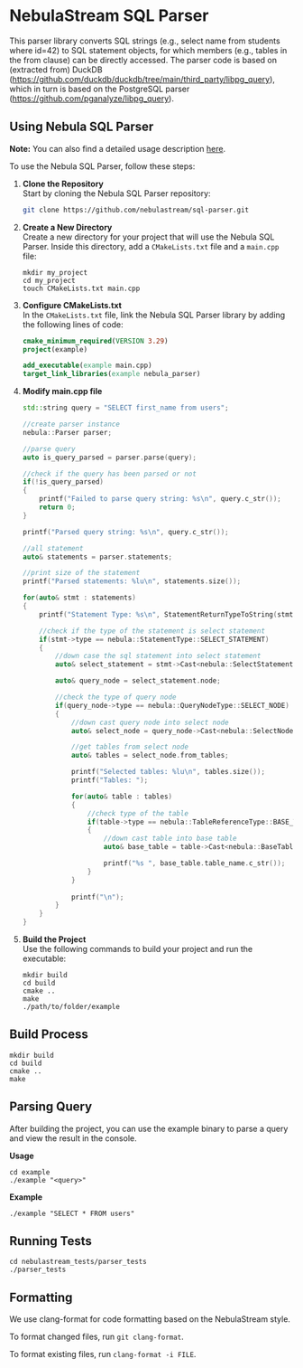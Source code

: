 # NebulaStream SQL Parser

This parser library converts SQL strings (e.g., select name from students where id=42) to SQL statement objects, for which members (e.g., tables in the from clause) can be directly accessed.
The parser code is based on (extracted from) DuckDB (https://github.com/duckdb/duckdb/tree/main/third_party/libpg_query), which in turn is based on the PostgreSQL parser (https://github.com/pganalyze/libpg_query).

## Using Nebula SQL Parser

**Note:** You can also find a detailed usage description [here](docs/README.md).

To use the Nebula SQL Parser, follow these steps:

1. **Clone the Repository**  
   Start by cloning the Nebula SQL Parser repository:

   ```sh
   git clone https://github.com/nebulastream/sql-parser.git
   ```

2. **Create a New Directory**  
   Create a new directory for your project that will use the Nebula SQL Parser. Inside this directory, add a `CMakeLists.txt` file and a `main.cpp` file:

   ```shell
   mkdir my_project
   cd my_project
   touch CMakeLists.txt main.cpp
   ```

3. **Configure CMakeLists.txt**  
   In the `CMakeLists.txt` file, link the Nebula SQL Parser library by adding the following lines of code:

   ```cmake
   cmake_minimum_required(VERSION 3.29)
   project(example)

   add_executable(example main.cpp)
   target_link_libraries(example nebula_parser)
   ```

4. **Modify main.cpp file**
    ```c++
    std::string query = "SELECT first_name from users";
   
    //create parser instance
    nebula::Parser parser;

    //parse query
    auto is_query_parsed = parser.parse(query);

    //check if the query has been parsed or not
    if(!is_query_parsed)
    {
        printf("Failed to parse query string: %s\n", query.c_str());
        return 0;
    }

    printf("Parsed query string: %s\n", query.c_str());

    //all statement
    auto& statements = parser.statements;

    //print size of the statement
    printf("Parsed statements: %lu\n", statements.size());

    for(auto& stmt : statements)
    {
        printf("Statement Type: %s\n", StatementReturnTypeToString(stmt->type).c_str());

        //check if the type of the statement is select statement
        if(stmt->type == nebula::StatementType::SELECT_STATEMENT)
        {
            //down case the sql statement into select statement
            auto& select_statement = stmt->Cast<nebula::SelectStatement>();

            auto& query_node = select_statement.node;

            //check the type of query node
            if(query_node->type == nebula::QueryNodeType::SELECT_NODE)
            {
                //down cast query node into select node
                auto& select_node = query_node->Cast<nebula::SelectNode>();

                //get tables from select node
                auto& tables = select_node.from_tables;

                printf("Selected tables: %lu\n", tables.size());
                printf("Tables: ");

                for(auto& table : tables)
                {
                    //check type of the table
                    if(table->type == nebula::TableReferenceType::BASE_TABLE)
                    {
                        //down cast table into base table
                        auto& base_table = table->Cast<nebula::BaseTableRef>();

                        printf("%s ", base_table.table_name.c_str());
                    }
                }
                
                printf("\n");
            }
        }
    }
   ```

5. **Build the Project**  
   Use the following commands to build your project and run the executable:

   ```shell
   mkdir build
   cd build
   cmake ..
   make
   ./path/to/folder/example
   ```
   
## Build Process

```
mkdir build
cd build
cmake ..
make
```

## Parsing Query
After building the project, you can use the example binary to parse a query and view the result in the console.

**Usage**
```shell
cd example
./example "<query>"
```
**Example**
```shell
./example "SELECT * FROM users"
```

## Running Tests

```
cd nebulastream_tests/parser_tests
./parser_tests
```

## Formatting

We use clang-format for code formatting based on the NebulaStream style.

To format changed files, run `git clang-format`.

To format existing files, run `clang-format -i FILE`.
